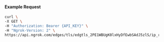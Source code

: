 
#### Example Request
```bash
curl \
-X GET \
-H "Authorization: Bearer {API_KEY}" \
-H "Ngrok-Version: 2" \
https://api.ngrok.com/edges/tls/edgtls_2PE1WBUgK0lxHyDfEwbSAdJ5zlS/ip_restriction
